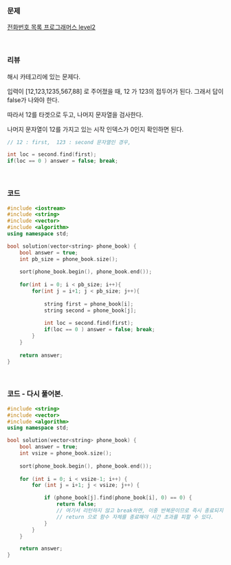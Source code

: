 ### 문제

[전화번호 목록  프로그래머스 level2](https://programmers.co.kr/learn/courses/30/lessons/42577)

</br>

### 리뷰

해시 카테고리에 있는 문제다. 

입력이 [12,123,1235,567,88]  로 주어졌을 때,  12 가 123의 접두어가 된다. 그래서 답이 false가 나와야 한다. 

따라서 12를 타겟으로 두고, 나머지 문자열을 검사한다. 

나머지 문자열이 12를 가지고 있는 시작 인덱스가 0인지 확인하면 된다. 

```c++
// 12 : first,  123 : second 문자열인 경우, 

int loc = second.find(first);
if(loc == 0 ) answer = false; break; 
```



</br>



### 코드 

```c++
#include <iostream>
#include <string>
#include <vector>
#include <algorithm>
using namespace std;

bool solution(vector<string> phone_book) {
    bool answer = true;
    int pb_size = phone_book.size();
    
    sort(phone_book.begin(), phone_book.end());
    
    for(int i = 0; i < pb_size; i++){
        for(int j = i+1; j < pb_size; j++){
            
            string first = phone_book[i];
            string second = phone_book[j];
            
            int loc = second.find(first);
            if(loc == 0 ) answer = false; break;
        }    
    }
    
    return answer;
}
```

</br>

### 코드  - 다시 풀어본.

```c++
#include <string>
#include <vector>
#include <algorithm>
using namespace std;

bool solution(vector<string> phone_book) {
    bool answer = true;
    int vsize = phone_book.size();
    
    sort(phone_book.begin(), phone_book.end());
    
    for (int i = 0; i < vsize-1; i++) {
        for (int j = i+1; j < vsize; j++) {

            if (phone_book[j].find(phone_book[i], 0) == 0) { 
                return false;
                // 여기서 리턴하지 않고 break하면, 이중 반복문이므로 즉시 종료되지 않는다. 
                // return 으로 함수 자체를 종료해야 시간 초과를 피할 수 있다.
            }
        }
    }

    return answer;
}
```

</br>

